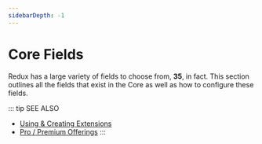 ```yaml
---
sidebarDepth: -1
---
```


# Core Fields

Redux has a large variety of fields to choose from, **35**, in fact. This section outlines all the fields that 
exist in the Core as well as how to configure these fields.

::: tip SEE ALSO
- [Using & Creating Extensions](../guides/basics/using-extensions.md)
- [Pro / Premium Offerings](../premium)
:::

